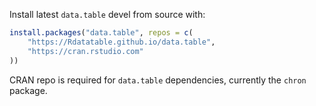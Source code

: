 Install latest `data.table` devel from source with:

```r
install.packages("data.table", repos = c(
    "https://Rdatatable.github.io/data.table",
    "https://cran.rstudio.com"
))
```

CRAN repo is required for `data.table` dependencies, currently the `chron` package.  